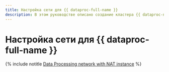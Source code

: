 ```yaml
---
title: Настройка сети для {{ dataproc-full-name }}
description: В этом руководстве описано создание кластера {{ dataproc-name }} с настройкой подсетей и NAT-шлюза.
---
```


# Настройка сети для {{ dataproc-full-name }}

{% include notitle [Data Processing network with NAT instance](../../_tutorials/routing/data-processing-nat-instance.md) %}
